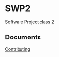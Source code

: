 # SWP2
Software Project class 2

## Documents
[Contributing](https://github.com/SkuldNorniern/Skulds-Documentation/blob/main/Contributing.md)
